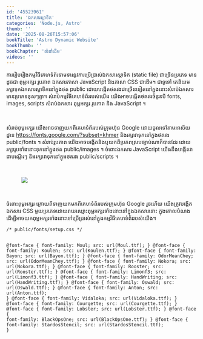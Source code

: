 ```yaml
---
id: '45523961'
title: 'ឯកសារ​ស្តាទិក'
categories: 'Node.js, Astro'
thumb: ''
date: '2025-08-26T15:57:06'
bookTitle: 'Astro Dynamic Website'
bookThumb: ''
bookChapter: 'លំនាំ​ដើម'
videos: ''
---
```

<p>ការរៀបរៀង​កម្មវិធី​គេហទំព័រ​ទាម​ទារ​នូវ​ការប្រើប្រាស់​ឯកសារ​ស្តាទិក​ (static file) ជា​ច្រើន​ប្រភេទ មាន​ដូច​ជា ពុម្ព​អក្សរ រូបភាព ឯកសារ​ភាសា JavaScript និង​ភាសា CSS ជាដើម​។ ជាទូទៅ គេ​និយម​រក្សាទុក​ឯកសារ​ស្តាទិក​នៅ​ក្នុង​ថត public ដោយ​បង្កើត​ថត​រង​ជា​ច្រើន​ទៀត​នៅ​ក្នុង​នោះ​សំរាប់​ឯកសារ​មាន​ប្រភេទ​ខុស​ៗ​គ្នា​។ សំរាប់​កម្មវិធី​គេហទំព័រ​របស់យើង យើង​អាចបង្កើត​ថត​រង​ចំនួនបី​ fonts, images, scripts សំរាប់​ឯកសារ ពុម្ព​អក្សរ រូបភាព និង JavaScript ។</p><p>&nbsp;</p><p>សំរាប់​ពុម្ព​អក្សរ យើង​អាច​ទាញ​យក​ពី​គេហទំព័រ​របស់​ក្រុមហ៊ុន Google ដោយ​ចូល​ទៅ​តាម​អាស័យដ្ឋាន​ <a href="https://fonts.google.com/?subset=khmer">https://fonts.google.com/?subset=khmer</a> និង​រក្សាវា​ទុក​នៅ​ក្នុង​ថតរង public/fonts ។ សំរាប់​រូបភាព យើង​អាច​បង្កើត​និងឬ​យក​ពី​ប្រភព​ស្របច្បាប់​ណា​ក៏​បាន​ដែរ ដោយ​រក្សារូប​ទាំងនោះ​ទុក​នៅ​ក្នុង​ថត public/images ។ ចំពោះ​ឯកសារ JavaScript យើង​នឹង​បង្កើត​វា​ជា​បណ្តើរ​ៗ និង​រក្សាវា​ទុក​នៅ​ក្នុង​ថតរង public/scripts ។</p><p>&nbsp;</p><figure class="image"><img src="https://i.imgur.com/FE1RtvR.png"></figure><p>&nbsp;</p><p>ចំពោះ​ពុម្ព​អក្សរ ក្រោយ​ពី​ទាញ​យក​មក​ពី​គេហទំព័រ​​​​​​​​​​​​​​​​​​​​​​​របស់ក្រុមហ៊ុន Google រួច​ហើយ យើង​ត្រូវ​បង្កើត​ឯកសារ​ CSS មួយប្រភេទ​​​ដោយ​រាយ​ឈ្មោះ​ពុម្ពអក្សរ​ទាំងនោះនៅ​ក្នុង​ឯកសារ​នោះ ក្នុង​គោលបំណង​​ដើម្បី​អាច​យក​ពុម្ព​អក្សរ​ទាំងនោះ​ទៅ​ប្រើប្រាស់​នៅ​ក្នុង​កម្មវិធី​គេហទំព័រ​របស់​យើង​។</p><pre><code>/* public/fonts/setup.css */
 
@font-face {
  font-family: Moul;
  src: url(Moul.ttf);
}
@font-face {
  font-family: Koulen;
  src: url(Koulen.ttf);
}
@font-face {
  font-family: Bayon;
  src: url(Bayon.ttf);
}
@font-face {
  font-family: OdorMeanChey;
  src: url(OdorMeanChey.ttf);
}
@font-face {
  font-family: Nokora;
  src: url(Nokora.ttf);
}
@font-face {
  font-family: Rooster;
  src: url(Rooster.ttf);
}
@font-face {
  font-family: Limonf3;
  src: url(Limonf3.ttf);
}
@font-face {
  font-family: HandWriting;
  src: url(HandWriting.ttf);
}
@font-face {
  font-family: Oswald;
  src: url(Oswald.ttf);
}
@font-face {
  font-family: Anton;
  src: url(Anton.ttf);
}
@font-face {
  font-family: Vidaloka;
  src: url(Vidaloka.ttf);
}
@font-face {
  font-family: Courgette;
  src: url(Courgette.ttf);
}
@font-face {
  font-family: Lobster;
  src: url(Lobster.ttf);
}
@font-face {
  font-family: BlackOpsOne;
  src: url(BlackOpsOne.ttf);
}
@font-face {
  font-family: StardosStencil;
  src: url(StardosStencil.ttf);
}</code></pre>